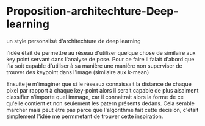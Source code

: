# Proposition-architechture-Deep-learning
un style personalisé d'architechture de deep learning 

l'idée était de permettre au réseau d'utiliser quelque chose de similaire aux key point servant dans l'analyse de pose.
Pour ce faire il falait d'abord que l'ia soit capable d'utiliser à sa manière une manière non superviser de trouver des keypoint dans l'image (similaire aux k-mean)

Ensuite je m'imaginer que si le réseaux connaissait la distance de chaque pixel par rapport à chaque key-point alors il serait capable de plus aisaiment classifier n'importe quel immage, car il connaitrait alors la forme de ce qu'elle contient et non seulement les patern présents dedans. Cela semble marcher mais peut être pas parce que l'algorithme fait cette décision, c'était simplement l'idée me permmetant de trouver cette inspiration.
